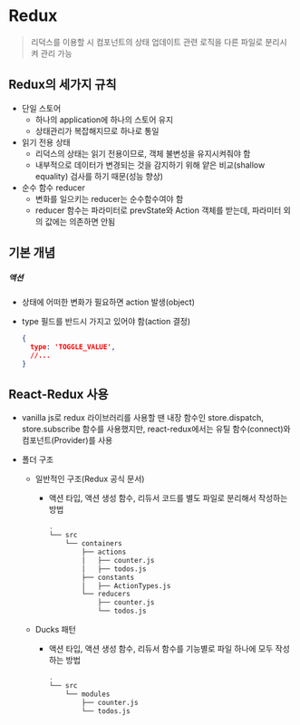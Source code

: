 # Redux

> 리덕스를 이용할 시 컴포넌트의 상태 업데이트 관련 로직을 다른 파일로 분리시켜 관리 가능



## Redux의 세가지 규칙

- 단일 스토어
  - 하나의 application에 하나의 스토어 유지
  - 상태관리가 복잡해지므로 하나로 통일
- 읽기 전용 상태
  - 리덕스의 상태는 읽기 전용이므로, 객체 불변성을 유지시켜줘야 함
  - 내부적으로 데이터가 변경되는 것을 감지하기 위해 얕은 비교(shallow equality) 검사를 하기 때문(성능 향상)
- 순수 함수 reducer
  - 변화를 일으키는 reducer는 순수함수여야 함
  - reducer 함수는 파라미터로 prevState와 Action 객체를 받는데, 파라미터 외의 값에는 의존하면 안됨



## 기본 개념

##### 액션

- 상태에 어떠한 변화가 필요하면 action 발생(object)

- type 필드를 반드시 가지고 있어야 함(action 결정)

  ```json
  {
    type: 'TOGGLE_VALUE',
    //...
  }
  ```



## React-Redux 사용

- vanilla js로 redux 라이브러리를 사용할 땐 내장 함수인 store.dispatch, store.subscribe 함수를 사용했지만, react-redux에서는 유틸 함수(connect)와 컴포넌트(Provider)를 사용

- 폴더 구조

  - 일반적인 구조(Redux 공식 문서)

    - 액션 타입, 액션 생성 함수, 리듀서 코드를 별도 파일로 분리해서 작성하는 방법

      ```bash
      .
      └── src
          └── containers
              ├── actions
              │   ├── counter.js
              │   ├── todos.js
              ├── constants
              │   ├── ActionTypes.js
              └── reducers
                  ├── counter.js
                  └── todos.js
      ```

  - Ducks 패턴

    - 액션 타입, 액션 생성 함수, 리듀서 함수를 기능별로 파일 하나에 모두 작성하는 방법

      ```bash
      .
      └── src
          └── modules
              ├── counter.js
              └── todos.js
      ```

      

  
